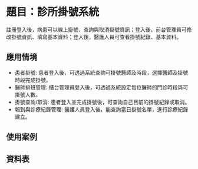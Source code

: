 # 題目：診所掛號系統
註冊登入後，病患可以線上掛號、查詢與取消掛號資訊；登入後，前台管理員可修改掛號資訊、填寫基本資料；登入後，醫護人員可查看掛號紀錄、基本資料。
## 應用情境
* 患者掛號: 患者登入後，可透過系統查詢可掛號醫師及時段，選擇醫師及掛號時段完成掛號。
* 醫師排班管理: 櫃台管理員登入後，可透過系統設定每位醫師的門診時段與可掛號人數。
* 掛號查詢/取消: 患者登入並完成掛號後，可查詢自己目前的掛號紀錄或取消。
* 報到與診療紀錄管理: 醫護人員登入後，能查詢當日掛號名單，進行診療紀錄建立。
## 使用案例
## 資料表

